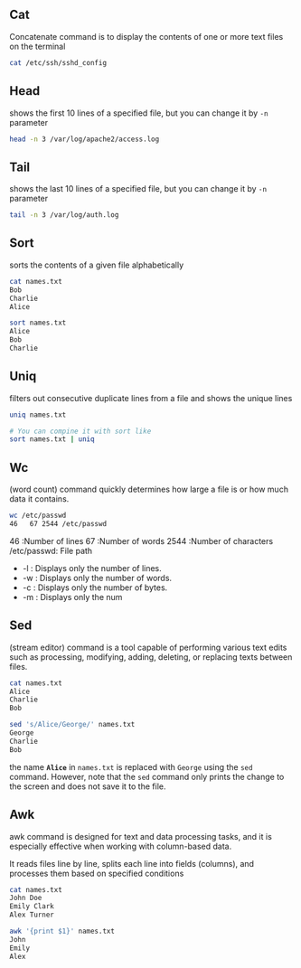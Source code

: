## Cat
Concatenate command is to display the contents of one or more text files on the terminal

``` bash
cat /etc/ssh/sshd_config
```

## Head
shows the first 10 lines of a specified file, but you can change it by `-n` parameter
``` bash
head -n 3 /var/log/apache2/access.log
```

## Tail
shows the last 10 lines of a specified file, but you can change it by `-n` parameter
``` bash
tail -n 3 /var/log/auth.log
```

## Sort
sorts the contents of a given file alphabetically

``` bash
cat names.txt
Bob
Charlie
Alice

sort names.txt
Alice
Bob
Charlie
```

## Uniq
filters out consecutive duplicate lines from a file and shows the unique lines
``` bash
uniq names.txt

# You can compine it with sort like
sort names.txt | uniq
```

## Wc
(word count) command quickly determines how large a file is or how much data it contains.

``` bash
wc /etc/passwd
46   67 2544 /etc/passwd
```

46 :Number of lines
67  :Number of words
2544 :Number of characters
/etc/passwd: File path

- -l : Displays only the number of lines.
- -w : Displays only the number of words.
- -c : Displays only the number of bytes.
- -m : Displays only the num

## Sed
(stream editor) command is a tool capable of performing various text edits such as processing, modifying, adding, deleting, or replacing texts between files.
``` bash
cat names.txt
Alice
Charlie
Bob

sed 's/Alice/George/' names.txt
George
Charlie
Bob
```
the name **`Alice`** in `names.txt` is replaced with `George` using the `sed` command. However, note that the `sed` command only prints the change to the screen and does not save it to the file.

## Awk
awk command is designed for text and data processing tasks, and it is especially effective when working with column-based data.

It reads files line by line, splits each line into fields (columns), and processes them based on specified conditions

``` bash
cat names.txt
John Doe
Emily Clark
Alex Turner

awk '{print $1}' names.txt
John
Emily
Alex
```